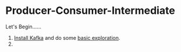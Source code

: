 # Producer-Consumer-Intermediate

Let's Begin......
1. [Install Kafka](https://github.com/rajeshpp/Kafka-Projects/blob/main/Installation/readme.md) and do some [basic exploration](https://github.com/rajeshpp/Kafka-Projects/blob/main/Producer-Consumer-Basic/readme.md).
2. 
